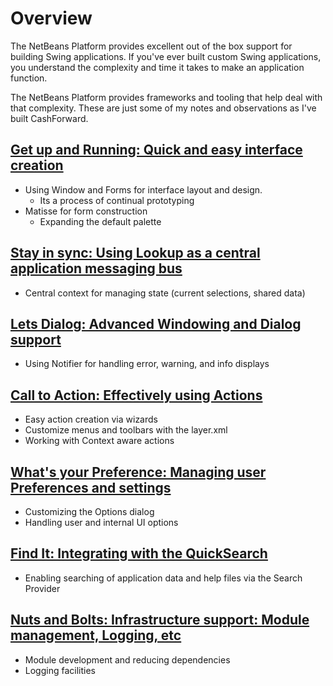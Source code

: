 # Overview #

The NetBeans Platform provides excellent out of the box support for building Swing applications. If you've ever built custom Swing applications, you understand the complexity and time it takes to make an application function.

The NetBeans Platform provides frameworks and tooling that help deal with that complexity. These are just some of my notes and observations as I've built CashForward.

## [Get up and Running: Quick and easy interface creation](UICreation.md) ##
  * Using Window and Forms for interface layout and design.
    * Its a process of continual prototyping
  * Matisse for form construction
    * Expanding the default palette

## [Stay in sync: Using Lookup as a central application messaging bus](UIContext.md) ##
  * Central context for managing state (current selections, shared data)

## [Lets Dialog: Advanced Windowing and Dialog support](UIEasyDialog.md) ##
  * Using Notifier for handling error, warning, and info displays

## [Call to Action: Effectively using Actions](UIActionManagement.md) ##
  * Easy action creation via wizards
  * Customize menus and toolbars with the layer.xml
  * Working with Context aware actions

## [What's your Preference: Managing user Preferences and settings](UIOptions.md) ##
  * Customizing the Options dialog
  * Handling user and internal UI options

## [Find It: Integrating with the QuickSearch](UIQuickSearch.md) ##
  * Enabling searching of application data and help files via the Search Provider

## [Nuts and Bolts: Infrastructure support: Module management, Logging, etc](UIInternals.md) ##
  * Module development and reducing dependencies
  * Logging facilities